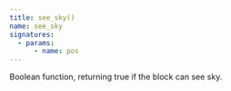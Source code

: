 ```yaml
---
title: see_sky()
name: see_sky
signatures:
  - params:
      - name: pos
---
```


Boolean function, returning true if the block can see sky.
